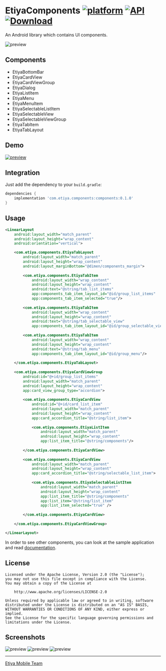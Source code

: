 # EtiyaComponents [![platform](https://img.shields.io/badge/platform-Android-yellow.svg)](https://www.android.com) [![API](https://img.shields.io/badge/API-15%2B-brightgreen.svg?style=flat)](https://android-arsenal.com/api?level=16) [ ![Download](https://api.bintray.com/packages/wmramazan/maven/EtiyaComponents/images/download.svg) ](https://bintray.com/wmramazan/maven/EtiyaComponents/_latestVersion)

An Android library which contains UI components.

![preview](https://github.com/wmramazan/EtiyaComponents/blob/master/device-2018-11-01-161132.png)

## Components
- EtiyaBottomBar
- EtiyaCardView
- EtiyaCardViewGroup
- EtiyaDialog
- EtiyaListItem
- EtiyaMenu
- EtiyaMenuItem
- EtiyaSelectableListItem
- EtiyaSelectableView
- EtiyaSelectableViewGroup
- EtiyaTabItem
- EtiyaTabLayout

## Demo
[![preview](https://play.google.com/intl/en_us/badges/images/badge_new.png)](https://play.google.com/store/apps/details?id=com.etiya.components.example)

## Integration
Just add the dependency to your `build.gradle`:

```groovy
dependencies {
    implementation 'com.etiya.components:components:0.1.0'
}
```

## Usage

```xml
<LinearLayout
    android:layout_width="match_parent"
    android:layout_height="wrap_content"
    android:orientation="vertical">

    <com.etiya.components.EtiyaTabLayout
        android:layout_width="match_parent"
        android:layout_height="wrap_content"
        android:layout_marginBottom="@dimen/components_margin">
    
        <com.etiya.components.EtiyaTabItem
            android:layout_width="wrap_content"
            android:layout_height="wrap_content"
            android:text="@string/tab_list_items"
            app:components_tab_item_layout_id="@id/group_list_items"
            app:components_tab_item_selected="true"/>
    
        <com.etiya.components.EtiyaTabItem
            android:layout_width="wrap_content"
            android:layout_height="wrap_content"
            android:text="@string/tab_selectable_view"
            app:components_tab_item_layout_id="@id/group_selectable_view"/>
    
        <com.etiya.components.EtiyaTabItem
            android:layout_width="wrap_content"
            android:layout_height="wrap_content"
            android:text="@string/tab_menu"
            app:components_tab_item_layout_id="@id/group_menu"/>
    
    </com.etiya.components.EtiyaTabLayout>
    
    <com.etiya.components.EtiyaCardViewGroup
        android:id="@+id/group_list_items"
        android:layout_width="match_parent"
        android:layout_height="wrap_content"
        app:card_view_group_type="accordion">
        
        <com.etiya.components.EtiyaCardView
            android:id="@+id/card_list_item"
            android:layout_width="match_parent"
            android:layout_height="wrap_content"
            app:card_accordion_title="@string/list_item">
        
            <com.etiya.components.EtiyaListItem
                android:layout_width="match_parent"
                android:layout_height="wrap_content"
                app:list_item_title="@string/components"/>
        
        </com.etiya.components.EtiyaCardView>
        
        <com.etiya.components.EtiyaCardView
            android:layout_width="match_parent"
            android:layout_height="wrap_content"
            app:card_accordion_title="@string/selectable_list_item">
        
            <com.etiya.components.EtiyaSelectableListItem
                android:layout_width="match_parent"
                android:layout_height="wrap_content"
                app:list_item_title="@string/components"
                app:list_item="@string/list_item"
                app:list_item_selected="true" />
        
        </com.etiya.components.EtiyaCardView>
    
    </com.etiya.components.EtiyaCardViewGroup>

</LinearLayout>

```

In order to see other components, you can look at the sample application and read [documentation](https://wmramazan.github.io/EtiyaComponents).

## License
    Licensed under the Apache License, Version 2.0 (the "License");
    you may not use this file except in compliance with the License.
    You may obtain a copy of the License at

        http://www.apache.org/licenses/LICENSE-2.0

    Unless required by applicable law or agreed to in writing, software
    distributed under the License is distributed on an "AS IS" BASIS,
    WITHOUT WARRANTIES OR CONDITIONS OF ANY KIND, either express or implied.
    See the License for the specific language governing permissions and
    limitations under the License.

## Screenshots
![preview](https://github.com/wmramazan/EtiyaComponents/blob/master/device-2018-11-01-161148.png)
![preview](https://github.com/wmramazan/EtiyaComponents/blob/master/device-2018-11-01-161157.png)
![preview](https://github.com/wmramazan/EtiyaComponents/blob/master/device-2018-11-01-161206.png)

***
[Etiya Mobile Team](https://www.etiya.com/)